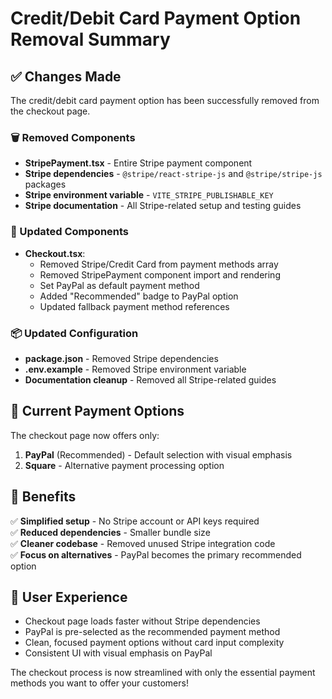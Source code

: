 # Credit/Debit Card Payment Option Removal Summary

## ✅ Changes Made

The credit/debit card payment option has been successfully removed from the checkout page.

### 🗑️ Removed Components
- **StripePayment.tsx** - Entire Stripe payment component
- **Stripe dependencies** - `@stripe/react-stripe-js` and `@stripe/stripe-js` packages
- **Stripe environment variable** - `VITE_STRIPE_PUBLISHABLE_KEY`
- **Stripe documentation** - All Stripe-related setup and testing guides

### 🔄 Updated Components
- **Checkout.tsx**:
  - Removed Stripe/Credit Card from payment methods array
  - Removed StripePayment component import and rendering
  - Set PayPal as default payment method
  - Added "Recommended" badge to PayPal option
  - Updated fallback payment method references

### 📦 Updated Configuration
- **package.json** - Removed Stripe dependencies
- **.env.example** - Removed Stripe environment variable
- **Documentation cleanup** - Removed all Stripe-related guides

## 🎯 Current Payment Options

The checkout page now offers only:

1. **PayPal** (Recommended) - Default selection with visual emphasis
2. **Square** - Alternative payment processing option

## 🚀 Benefits

✅ **Simplified setup** - No Stripe account or API keys required  
✅ **Reduced dependencies** - Smaller bundle size  
✅ **Cleaner codebase** - Removed unused Stripe integration code  
✅ **Focus on alternatives** - PayPal becomes the primary recommended option  

## 📝 User Experience

- Checkout page loads faster without Stripe dependencies
- PayPal is pre-selected as the recommended payment method
- Clean, focused payment options without card input complexity
- Consistent UI with visual emphasis on PayPal

The checkout process is now streamlined with only the essential payment methods you want to offer your customers!
